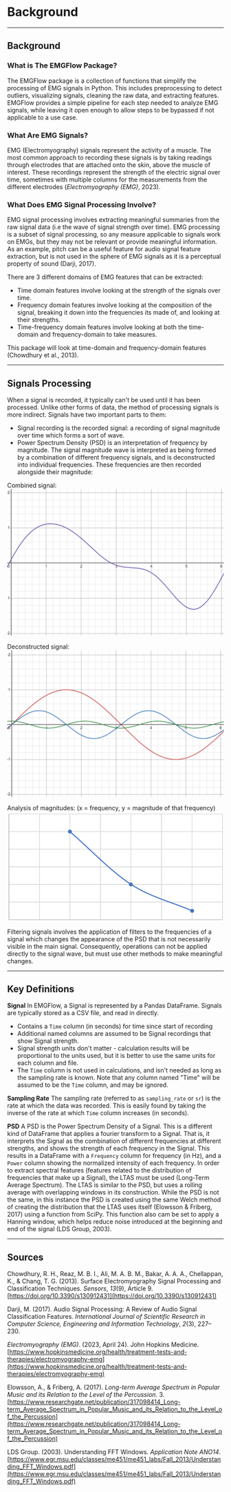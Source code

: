 # Background

---

## Background

### What is The EMGFlow Package?

The EMGFlow package is a collection of functions that simplify the processing of EMG signals in Python. This includes preprocessing to detect outliers, visualizing signals, cleaning the raw data, and extracting features. EMGFlow provides a simple pipeline for each step needed to analyze EMG signals, while leaving it open enough to allow steps to be bypassed if not applicable to a use case.

### What Are EMG Signals?

EMG (Electromyography) signals represent the activity of a muscle. The most common approach to recording these signals is by taking readings through electrodes that are attached onto the skin, above the muscle of interest. These recordings represent the strength of the electric signal over time, sometimes with multiple columns for the measurements from the different electrodes (_Electromyography (EMG)_, 2023).

### What Does EMG Signal Processing Involve?

EMG signal processing involves extracting meaningful summaries from the raw signal data (i.e the wave of signal strength over time). EMG processing is a subset of signal processing, so any measure applicable to signals work on EMGs, but they may not be relevant or provide meaningful information. As an example, pitch can be a useful feature for audio signal feature extraction, but is not used in the sphere of EMG signals as it is a perceptual property of sound (Darji, 2017).

There are 3 different domains of EMG features that can be extracted:
- Time domain features involve looking at the strength of the signals over time. 
- Frequency domain features involve looking at the composition of the signal, breaking it down into the frequencies its made of, and looking at their strengths. 
- Time-frequency domain features involve looking at both the time-domain and frequency-domain to take measures. 

This package will look at time-domain and frequency-domain features (Chowdhury et al., 2013).

---

## Signals Processing

When a signal is recorded, it typically can't be used until it has been processed. Unlike other forms of data, the method of processing signals is more indirect. Signals have two important parts to them:
- Signal recording is the recorded signal: a recording of signal magnitude over time which forms a sort of wave.  
- Power Spectrum Density (PSD) is an interpretation of frequency by magnitude. The signal magnitude wave is interpreted as being formed by a combination of different frequency signals, and is deconstructed into individual frequencies. These frequencies are then recorded alongside their magnitude:

Combined signal:
![](images/SignalEx1.png)

Deconstructed signal:
![](images/SignalEx2.png)

Analysis of magnitudes: (x = frequency, y = magnitude of that frequency)
![](images/SignalEx3.png)

Filtering signals involves the application of filters to the frequencies of a signal which changes the appearance of the PSD that is not necessarily visible in the main signal. Consequently, operations can not be applied directly to the signal wave, but must use other methods to make meaningful changes.

---
## Key Definitions

**Signal**
In EMGFlow, a Signal is represented by a Pandas DataFrame. Signals are typically stored as a CSV file, and read in directly.
- Contains a `Time` column (in seconds) for time since start of recording
- Additional named columns are assumed to be Signal recordings that show Signal strength.
- Signal strength units don't matter - calculation results will be proportional to the units used, but it is better to use the same units for each column and file.
- The `Time` column is not used in calculations, and isn't needed as long as the sampling rate is known. Note that any column named "Time" will be assumed to be the `Time` column, and may be ignored.

**Sampling Rate**
The sampling rate (referred to as `sampling_rate` or `sr`) is the rate at which the data was recorded. This is easily found by taking the inverse of the rate at which `Time` column increases (in seconds).

**PSD**
A PSD is the Power Spectrum Density of a Signal. This is a different kind of DataFrame that applies a fourier transform to a Signal. That is, it interprets the Signal as the combination of different frequencies at different strengths, and shows the strength of each frequency in the Signal. This results in a DataFrame with a `Frequency` column for frequency (in Hz), and a `Power` column showing the normalized intensity of each frequency. In order to extract spectral features (features related to the distribution of frequencies that make up a Signal), the LTAS must be used (Long-Term Average Spectrum). The LTAS is similar to the PSD, but uses a rolling average with overlapping windows in its construction. While the PSD is not the same, in this instance the PSD is created using the same Welch method of creating the distribution that the LTAS uses itself (Elowsson & Friberg, 2017) using a function from SciPy. This function also cam be set to apply a Hanning window, which helps reduce noise introduced at the beginning and end of the signal (LDS Group, 2003).

---

## Sources

Chowdhury, R. H., Reaz, M. B. I., Ali, M. A. B. M., Bakar, A. A. A., Chellappan, K., & Chang, T. G. (2013). Surface Electromyography Signal Processing and Classification Techniques. _Sensors_, _13_(9), Article 9. [https://doi.org/10.3390/s130912431](https://doi.org/10.3390/s130912431)

Darji, M. (2017). Audio Signal Processing: A Review of Audio Signal Classification Features. _International Journal of Scientific Research in Computer Science, Engineering and Information Technology_, _2_(3), 227–230.

_Electromyography (EMG)_. (2023, April 24). John Hopkins Medicine. [https://www.hopkinsmedicine.org/health/treatment-tests-and-therapies/electromyography-emg](https://www.hopkinsmedicine.org/health/treatment-tests-and-therapies/electromyography-emg)

Elowsson, A., & Friberg, A. (2017). _Long-term Average Spectrum in Popular Music and its Relation to the Level of the Percussion_. 3. [https://www.researchgate.net/publication/317098414_Long-term_Average_Spectrum_in_Popular_Music_and_its_Relation_to_the_Level_of_the_Percussion](https://www.researchgate.net/publication/317098414_Long-term_Average_Spectrum_in_Popular_Music_and_its_Relation_to_the_Level_of_the_Percussion)

LDS Group. (2003). Understanding FFT Windows. _Application Note ANO14_. [https://www.egr.msu.edu/classes/me451/me451_labs/Fall_2013/Understanding_FFT_Windows.pdf](https://www.egr.msu.edu/classes/me451/me451_labs/Fall_2013/Understanding_FFT_Windows.pdf)

